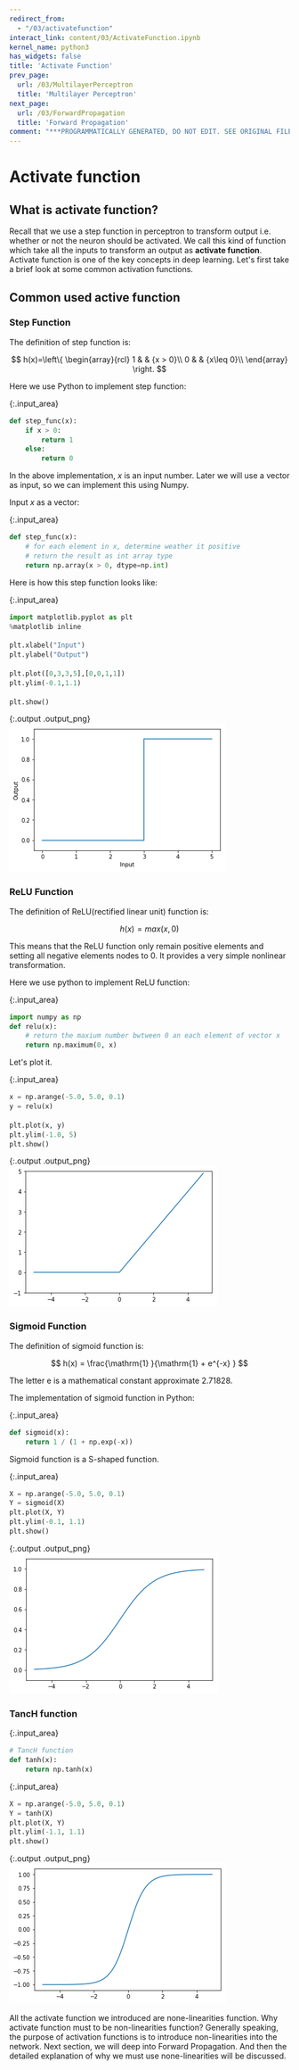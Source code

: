 ```yaml
---
redirect_from:
  - "/03/activatefunction"
interact_link: content/03/ActivateFunction.ipynb
kernel_name: python3
has_widgets: false
title: 'Activate Function'
prev_page:
  url: /03/MultilayerPerceptron
  title: 'Multilayer Perceptron'
next_page:
  url: /03/ForwardPropagation
  title: 'Forward Propagation'
comment: "***PROGRAMMATICALLY GENERATED, DO NOT EDIT. SEE ORIGINAL FILES IN /content***"
---
```


# Activate function

## What is activate function?

Recall that we use a step function in perceptron to transform output i.e. whether or not the neuron should be activated. We call this kind of function which take all the inputs to transform an output as **activate function**. 
Activate function is one of the key concepts in deep learning. Let's first take a brief look at some common activation functions.

## Common used active function

### Step Function

The definition of step function is:


$$
h(x)=\left\{
\begin{array}{rcl}
1       &      & {x > 0}\\
0     &      & {x\leq 0}\\
\end{array} \right.
$$

Here we use Python to implement step function:



{:.input_area}
```python
def step_func(x):
    if x > 0:
        return 1
    else:
        return 0
```


In the above implementation, $x$ is an input number. Later we will use a vector as input, so we can implement this using Numpy.

Input $x$ as a vector:



{:.input_area}
```python
def step_func(x):
    # for each element in x, determine weather it positive
    # return the result as int array type
    return np.array(x > 0, dtype=np.int)
```


Here is how this step function looks like:



{:.input_area}
```python
import matplotlib.pyplot as plt
%matplotlib inline

plt.xlabel("Input")
plt.ylabel("Output")

plt.plot([0,3,3,5],[0,0,1,1])
plt.ylim(-0.1,1.1)

plt.show()
```



{:.output .output_png}
![png](../images/03/ActivateFunction_11_0.png)



###  ReLU Function

The definition of ReLU(rectified linear unit) function is:

$$h(x) = max(x,0)$$

This means that the ReLU function only remain positive elements and setting all negative elements nodes to 0. It provides a very simple nonlinear transformation.

Here we use python to implement ReLU function:



{:.input_area}
```python
import numpy as np
def relu(x):
    # return the maxium number bwtween 0 an each element of vector x
    return np.maximum(0, x)
```


Let's plot it.



{:.input_area}
```python
x = np.arange(-5.0, 5.0, 0.1)
y = relu(x)

plt.plot(x, y)
plt.ylim(-1.0, 5)
plt.show()
```



{:.output .output_png}
![png](../images/03/ActivateFunction_18_0.png)



### Sigmoid Function

The definition of sigmoid function is:

$$ h(x) =  \frac{\mathrm{1} }{\mathrm{1} + e^{-x} }  $$ 

The letter e is a mathematical constant approximate 2.71828.

The implementation of sigmoid function in Python:



{:.input_area}
```python
def sigmoid(x):
    return 1 / (1 + np.exp(-x))
```


Sigmoid function is a S-shaped function.



{:.input_area}
```python
X = np.arange(-5.0, 5.0, 0.1)
Y = sigmoid(X)
plt.plot(X, Y)
plt.ylim(-0.1, 1.1)
plt.show()
```



{:.output .output_png}
![png](../images/03/ActivateFunction_26_0.png)



### TancH function



{:.input_area}
```python
# TancH function
def tanh(x):
    return np.tanh(x)
```




{:.input_area}
```python
X = np.arange(-5.0, 5.0, 0.1)
Y = tanh(X)
plt.plot(X, Y)
plt.ylim(-1.1, 1.1)
plt.show()
```



{:.output .output_png}
![png](../images/03/ActivateFunction_29_0.png)



All the activate function we introduced are none-linearities function. Why activate function must to be non-linearities function? Generally speaking, the purpose of activation functions is to introduce non-linearities into the network. Next section, we will deep into Forward Propagation. And then the detailed explanation of why we must use none-linearities will be discussed.
